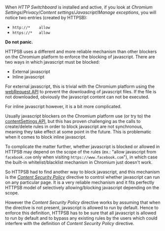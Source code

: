 When *HTTP Switchboard* is installed and active, if you look at *Chromium Settings*/*Privacy*/*Content settings*/*Javascript*/*Manage exceptions*, you will notice two entries (created by HTTPSB):

- `http://*    allow`
- `https://*   allow`

**Do not panic.**

HTTPSB uses a different and more reliable mechanism than other blockers on the Chromium platform to enforce the blocking of javascript. There are two ways in which javascript must be blocked:

- External javascript
- Inline javascript

For external javascript, this is trivial with the Chromium platform using the [webRequest API](http://developer.chrome.com/extensions/webRequest.html) to prevent the downloading of javascript files. If the file is not downloaded, obviously the javascript content can not be executed.

For inline javascript however, it is a bit more complicated.

Usually javascript blockers on the Chromium platform use (or try to) the [contentSettings API](http://developer.chrome.com/extensions/contentSettings.html), but this has proven challenging as the calls to create/delete rules in order to block javascript are not synchronous, meaning they take effect at some point in the future. This is problematic when it comes to block inline javascript.

To complicate the matter further, whether javascript is blocked or allowed in HTTPSB may depend on the scope of the rules (ex.: "allow javascript from `facebook.com` only when visiting `https://www.facebook.com`"), in which case the built-in whitelist/blacklist mechanism in Chromium just doesn't work.

So HTTPSB had to find another way to block javascript, and this mechanism is the [*Content Security Policy*](http://en.wikipedia.org/wiki/Content_Security_Policy) directive to control whether javascript can run on any particular page. It is a very reliable mechanism and it fits perfectly HTTPSB model of selectively allowing/blocking javascript depending on the scope.

However the *Content Security Policy* directive works by assuming that when the directive is not present, javascript is allowed to run by default. Hence to enforce this definition, HTTPSB has to be sure that all javascript is allowed to run by default and to bypass any existing rules by the users which could interfere with the definition of *Content Security Policy* directive.